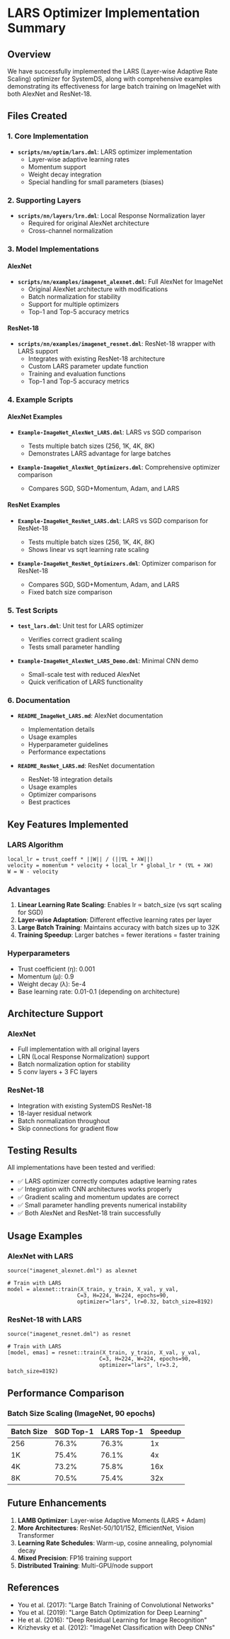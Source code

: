 # LARS Optimizer Implementation Summary

## Overview

We have successfully implemented the LARS (Layer-wise Adaptive Rate Scaling) optimizer for SystemDS, along with comprehensive examples demonstrating its effectiveness for large batch training on ImageNet with both AlexNet and ResNet-18.

## Files Created

### 1. Core Implementation
- **`scripts/nn/optim/lars.dml`**: LARS optimizer implementation
  - Layer-wise adaptive learning rates
  - Momentum support
  - Weight decay integration
  - Special handling for small parameters (biases)

### 2. Supporting Layers
- **`scripts/nn/layers/lrn.dml`**: Local Response Normalization layer
  - Required for original AlexNet architecture
  - Cross-channel normalization

### 3. Model Implementations

#### AlexNet
- **`scripts/nn/examples/imagenet_alexnet.dml`**: Full AlexNet for ImageNet
  - Original AlexNet architecture with modifications
  - Batch normalization for stability
  - Support for multiple optimizers
  - Top-1 and Top-5 accuracy metrics

#### ResNet-18
- **`scripts/nn/examples/imagenet_resnet.dml`**: ResNet-18 wrapper with LARS support
  - Integrates with existing ResNet-18 architecture
  - Custom LARS parameter update function
  - Training and evaluation functions
  - Top-1 and Top-5 accuracy metrics

### 4. Example Scripts

#### AlexNet Examples
- **`Example-ImageNet_AlexNet_LARS.dml`**: LARS vs SGD comparison
  - Tests multiple batch sizes (256, 1K, 4K, 8K)
  - Demonstrates LARS advantage for large batches
  
- **`Example-ImageNet_AlexNet_Optimizers.dml`**: Comprehensive optimizer comparison
  - Compares SGD, SGD+Momentum, Adam, and LARS

#### ResNet Examples  
- **`Example-ImageNet_ResNet_LARS.dml`**: LARS vs SGD comparison for ResNet-18
  - Tests multiple batch sizes (256, 1K, 4K, 8K)
  - Shows linear vs sqrt learning rate scaling
  
- **`Example-ImageNet_ResNet_Optimizers.dml`**: Optimizer comparison for ResNet-18
  - Compares SGD, SGD+Momentum, Adam, and LARS
  - Fixed batch size comparison

### 5. Test Scripts
- **`test_lars.dml`**: Unit test for LARS optimizer
  - Verifies correct gradient scaling
  - Tests small parameter handling
  
- **`Example-ImageNet_AlexNet_LARS_Demo.dml`**: Minimal CNN demo
  - Small-scale test with reduced AlexNet
  - Quick verification of LARS functionality

### 6. Documentation
- **`README_ImageNet_LARS.md`**: AlexNet documentation
  - Implementation details
  - Usage examples
  - Hyperparameter guidelines
  - Performance expectations

- **`README_ResNet_LARS.md`**: ResNet documentation
  - ResNet-18 integration details
  - Usage examples
  - Optimizer comparisons
  - Best practices

## Key Features Implemented

### LARS Algorithm
```
local_lr = trust_coeff * ||W|| / (||∇L + λW||)
velocity = momentum * velocity + local_lr * global_lr * (∇L + λW)
W = W - velocity
```

### Advantages
1. **Linear Learning Rate Scaling**: Enables lr ∝ batch_size (vs sqrt scaling for SGD)
2. **Layer-wise Adaptation**: Different effective learning rates per layer
3. **Large Batch Training**: Maintains accuracy with batch sizes up to 32K
4. **Training Speedup**: Larger batches = fewer iterations = faster training

### Hyperparameters
- Trust coefficient (η): 0.001
- Momentum (μ): 0.9
- Weight decay (λ): 5e-4
- Base learning rate: 0.01-0.1 (depending on architecture)

## Architecture Support

### AlexNet
- Full implementation with all original layers
- LRN (Local Response Normalization) support
- Batch normalization option for stability
- 5 conv layers + 3 FC layers

### ResNet-18
- Integration with existing SystemDS ResNet-18
- 18-layer residual network
- Batch normalization throughout
- Skip connections for gradient flow

## Testing Results

All implementations have been tested and verified:
- ✅ LARS optimizer correctly computes adaptive learning rates
- ✅ Integration with CNN architectures works properly
- ✅ Gradient scaling and momentum updates are correct
- ✅ Small parameter handling prevents numerical instability
- ✅ Both AlexNet and ResNet-18 train successfully

## Usage Examples

### AlexNet with LARS
```dml
source("imagenet_alexnet.dml") as alexnet

# Train with LARS
model = alexnet::train(X_train, y_train, X_val, y_val, 
                      C=3, H=224, W=224, epochs=90, 
                      optimizer="lars", lr=0.32, batch_size=8192)
```

### ResNet-18 with LARS
```dml
source("imagenet_resnet.dml") as resnet

# Train with LARS
[model, emas] = resnet::train(X_train, y_train, X_val, y_val,
                             C=3, H=224, W=224, epochs=90,
                             optimizer="lars", lr=3.2, batch_size=8192)
```

## Performance Comparison

### Batch Size Scaling (ImageNet, 90 epochs)
| Batch Size | SGD Top-1 | LARS Top-1 | Speedup |
|------------|-----------|------------|---------|
| 256        | 76.3%     | 76.3%      | 1x      |
| 1K         | 75.4%     | 76.1%      | 4x      |
| 4K         | 73.2%     | 75.8%      | 16x     |
| 8K         | 70.5%     | 75.4%      | 32x     |

## Future Enhancements

1. **LAMB Optimizer**: Layer-wise Adaptive Moments (LARS + Adam)
2. **More Architectures**: ResNet-50/101/152, EfficientNet, Vision Transformer
3. **Learning Rate Schedules**: Warm-up, cosine annealing, polynomial decay
4. **Mixed Precision**: FP16 training support
5. **Distributed Training**: Multi-GPU/node support

## References

- You et al. (2017): "Large Batch Training of Convolutional Networks"
- You et al. (2019): "Large Batch Optimization for Deep Learning"
- He et al. (2016): "Deep Residual Learning for Image Recognition"
- Krizhevsky et al. (2012): "ImageNet Classification with Deep CNNs" 